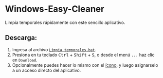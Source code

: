 # Windows-Easy-Cleaner
Limpia temporales rápidamente con este sencillo aplicativo.

## Descarga:

1. Ingresa al archivo [`Limpia temporales.bat`](https://github.com/demateopablo/Windows-Easy-Cleaner/blob/main/Limpia%20Temporales.bat).
2. Presiona en tu teclado <kbd>Ctrl</kbd> + <kbd>Shift</kbd> + <kbd>S</kbd>, o desde el menú `...` haz clic en `Download`.
3. Opcionalmente puedes hacer lo mismo con el [ícono](https://github.com/demateopablo/Windows-Easy-Cleaner/blob/main/icono.ico), y luego asignarselo a un acceso directo del aplicativo.
